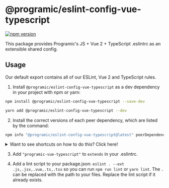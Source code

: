 # @programic/eslint-config-vue-typescript

[![npm version](https://badge.fury.io/js/%40programic%2Feslint-config-vue-typescript.svg)](http://badge.fury.io/js/@programic/eslint-config-vue-typescript)

This package provides Programic's JS + Vue 2 + TypeScript .eslintrc as an extensible shared config.

## Usage

Our default export contains all of our ESLint, Vue 2 and TypeScript rules.

1. Install `@programic/eslint-config-vue-typescript` as a dev dependency in your project with npm or yarn:

  ```sh
  npm install @programic/eslint-config-vue-typescript --save-dev
  ```
  ```sh
  yarn add @programic/eslint-config-vue-typescript --dev
  ```


2. Install the correct versions of each peer dependency, which are listed by the command:
  ```sh
  npm info "@programic/eslint-config-vue-typescript@latest" peerDependencies
  ```

<details>
  <summary>Want to see shortcuts on how to do this? Click here!</summary>

  If using **npm 5+**, use this shortcut

  ```sh
  npx install-peerdeps --dev @programic/eslint-config-vue-typescript
  ```

  If using **yarn**, you can also use the shortcut described above if you have npm 5+ installed on your machine, as the command will detect that you are using yarn and will act accordingly.
  Otherwise, run `npm info "@programic/eslint-config-vue-typescript@latest" peerDependencies` to list the peer dependencies and versions, then run `yarn add --dev <dependency>@<version>` for each listed peer dependency.

  If using **npm < 5**, Linux/OSX users can run

  ```sh
  (
    export PKG=@programic/eslint-config-vue-typescript;
    npm info "$PKG@latest" peerDependencies --json | command sed 's/[\{\},]//g ; s/: /@/g' | xargs npm install --save-dev "$PKG@latest"
  )
  ```

  Which produces and runs a command like:

  ```sh
  npm install --save-dev @programic/eslint-config-vue-typescript eslint@^#.#.# eslint-plugin-import@^#.#.#
  ```

  If using **npm < 5**, Windows users can either install all the peer dependencies manually, or use the [install-peerdeps](https://github.com/nathanhleung/install-peerdeps) cli tool.

  ```sh
  npm install -g install-peerdeps
  install-peerdeps --dev @programic/eslint-config-vue-typescript
  ```

  The cli will produce and run a command like:

  ```sh
  npm install --save-dev @programic/eslint-config-vue-typescript eslint@^#.#.# eslint-plugin-import@^#.#.#
  ```
</details>

3. Add `"programic-vue-typescript"` to `extends` in your .eslintrc.

4. Add a lint script to your package.json: `eslint . --ext .js,.jsx,.vue,.ts,.tsx` so you can run `npm run lint` or `yarn lint`. The `.` can be replaced with the path to your files. Replace the lint script if it already exists.
